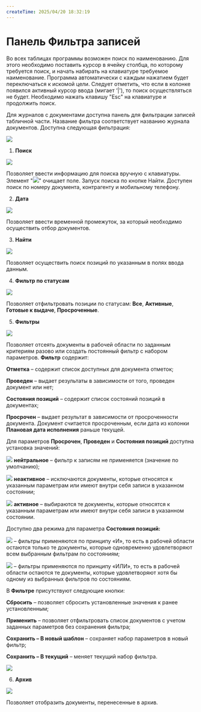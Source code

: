 ```yaml
---
createTime: 2025/04/20 18:32:19
---
```

# Панель Фильтра записей

Во всех таблицах программы возможен поиск по наименованию. Для этого необходимо поставить курсор в ячейку столбца, по которому требуется поиск, и начать набирать на клавиатуре требуемое наименование. Программа автоматически с каждым нажатием будет переключаться к искомой цели. Следует отметить, что если в колонке появился активный курсор ввода (мигает ‘|'), то поиск осуществляться не будет. Необходимо нажать клавишу "Esc" на клавиатуре и продолжить поиск.

Для журналов с документами доступна панель для фильтрации записей табличной части. Название фильтра соответствует названию журнала документов. Доступна следующая фильтрация:

![](../../../assets/specification/Aspose.Words.83ab1c44-6b28-430a-a5f2-4d9e6ba1abd4.063.png)

1. **Поиск**

![](../../../assets/specification/Aspose.Words.83ab1c44-6b28-430a-a5f2-4d9e6ba1abd4.064.png)

Позволяет ввести информацию для поиска вручную с клавиатуры. Элемент "![](../../../assets/specification/Aspose.Words.83ab1c44-6b28-430a-a5f2-4d9e6ba1abd4.065.png)" очищает поле. Запуск поиска по кнопке Найти. Доступен поиск по номеру документа, контрагенту и мобильному телефону.

2. **Дата**

![](../../../assets/specification/Aspose.Words.83ab1c44-6b28-430a-a5f2-4d9e6ba1abd4.066.png)

Позволяет ввести временной промежуток, за который необходимо осуществить отбор документов.

3. **Найти**

![](../../../assets/specification/Aspose.Words.83ab1c44-6b28-430a-a5f2-4d9e6ba1abd4.067.png)

Позволяет осуществить поиск позиций по указанным в полях ввода данным.

4. **Фильтр по статусам**

![](../../../assets/specification/Aspose.Words.83ab1c44-6b28-430a-a5f2-4d9e6ba1abd4.068.png)

Позволяет отфильтровать позиции по статусам: **Все**, **Активные**, **Готовые к выдаче**, **Просроченные**.

5. **Фильтры**

![](../../../assets/specification/Aspose.Words.83ab1c44-6b28-430a-a5f2-4d9e6ba1abd4.069.png)

Позволяет отсеять документы в рабочей области по заданным критериям разово или создать постоянный фильтр с набором параметров. **Фильтр** содержит:

**Отметка** – содержит список доступных для документа отметок;

**Проведен** – выдает результаты в зависимости от того, проведен документ или нет;

**Состояния позиций** – содержит список состояний позиций в документах;

**Просрочен** – выдает результат в зависимости от просроченности документа. Документ считается просроченным, если дата из колонки **Плановая дата исполнения** раньше текущей.

Для параметров **Просрочен**, **Проведен** и **Состояния позиций** доступна установка значений:

![](../../../assets/specification/Aspose.Words.83ab1c44-6b28-430a-a5f2-4d9e6ba1abd4.070.png) **нейтральное** – фильтр к записям не применяется (значение по умолчанию);

![](../../../assets/specification/Aspose.Words.83ab1c44-6b28-430a-a5f2-4d9e6ba1abd4.071.png) **неактивное** – исключаются документы, которые относятся к указанным параметрам или имеют внутри себя записи в указанном состоянии;

![](../../../assets/specification/Aspose.Words.83ab1c44-6b28-430a-a5f2-4d9e6ba1abd4.072.png) **активное** – выбираются те документы, которые относятся к указанным параметрам или имеют внутри себя записи в указанном состоянии.

Доступно два режима для параметра **Состояния позиций:**

![](../../../assets/specification/Aspose.Words.83ab1c44-6b28-430a-a5f2-4d9e6ba1abd4.073.png) – фильтры применяются по принципу «И», то есть в рабочей области остаются только те документы, которые одновременно удовлетворяют всем выбранным фильтрам по состояниям;

![](../../../assets/specification/Aspose.Words.83ab1c44-6b28-430a-a5f2-4d9e6ba1abd4.074.png) – фильтры применяются по принципу «ИЛИ», то есть в рабочей области остаются те документы, которые удовлетворяют хотя бы одному из выбранных фильтров по состояниям.

В **Фильтре** присутствуют следующие кнопки:

**Сбросить** – позволяет сбросить установленные значения к ранее установленным;

**Применить** – позволяет отфильтровать список документов с учетом заданных параметров без сохранения фильтра;

**Сохранить – В новый шаблон** – сохраняет набор параметров в новый фильтр;

**Сохранить – В текущий** – меняет текущий набор фильтра.

![](../../../assets/specification/Aspose.Words.83ab1c44-6b28-430a-a5f2-4d9e6ba1abd4.075.png)

6. **Архив**

![](../../../assets/specification/Aspose.Words.83ab1c44-6b28-430a-a5f2-4d9e6ba1abd4.076.png)

Позволяет отобразить документы, перенесенные в архив.